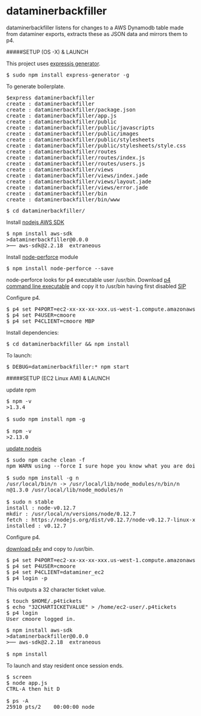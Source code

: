 # dataminerbackfiller

dataminerbackfiller listens for changes to a AWS Dynamodb table made from dataminer exports, extracts these as JSON data and mirrors them to p4.

#####SETUP (OS -X) & LAUNCH

This project uses [expressjs generator](http://expressjs.com/starter/installing.html).
<pre>
$ sudo npm install express-generator -g
</pre>

To generate boilerplate.
<pre>
$express dataminerbackfiller
create : dataminerbackfiller
create : dataminerbackfiller/package.json
create : dataminerbackfiller/app.js
create : dataminerbackfiller/public
create : dataminerbackfiller/public/javascripts
create : dataminerbackfiller/public/images
create : dataminerbackfiller/public/stylesheets
create : dataminerbackfiller/public/stylesheets/style.css
create : dataminerbackfiller/routes
create : dataminerbackfiller/routes/index.js
create : dataminerbackfiller/routes/users.js
create : dataminerbackfiller/views
create : dataminerbackfiller/views/index.jade
create : dataminerbackfiller/views/layout.jade
create : dataminerbackfiller/views/error.jade
create : dataminerbackfiller/bin
create : dataminerbackfiller/bin/www
</pre>
<pre>
$ cd dataminerbackfiller/
</pre>

Install [nodejs AWS SDK](https://aws.amazon.com/sdk-for-node-js/)
<pre>
$ npm install aws-sdk
>dataminerbackfiller@0.0.0 
>── aws-sdk@2.2.18  extraneous
</pre>

Install [node-perforce](https://www.npmjs.com/package/node-perforce) module
<pre>
$ npm install node-perforce --save
</pre>

node-perforce looks for p4 executable user /usr/bin. Download [p4 command line executable](https://www.perforce.com/downloads/helix) and copy it to /usr/bin having first disabled [SIP](http://www.howtogeek.com/230424/how-to-disable-system-integrity-protection-on-a-mac-and-why-you-shouldnt/)

Configure p4.

<pre>
$ p4 set P4PORT=ec2-xx-xx-xx-xxx.us-west-1.compute.amazonaws.com:1666
$ p4 set P4USER=cmoore
$ p4 set P4CLIENT=cmoore_MBP
</pre>

Install dependencies:
<pre>
$ cd dataminerbackfiller && npm install
</pre>

To launch:
<pre>
$ DEBUG=dataminerbackfiller:* npm start
</pre>

#####SETUP (EC2 Linux AMI) & LAUNCH

update npm
<pre>
$ npm -v
>1.3.4
    
$ sudo npm install npm -g
    
$ npm -v
>2.13.0
</pre>    

[update nodejs](http://stackoverflow.com/questions/8191459/how-to-update-node-js)
<pre>
$ sudo npm cache clean -f
npm WARN using --force I sure hope you know what you are doing.

$ sudo npm install -g n
/usr/local/bin/n -> /usr/local/lib/node_modules/n/bin/n
n@1.3.0 /usr/local/lib/node_modules/n
    
$ sudo n stable
install : node-v0.12.7
mkdir : /usr/local/n/versions/node/0.12.7
fetch : https://nodejs.org/dist/v0.12.7/node-v0.12.7-linux-x64.tar.gz
installed : v0.12.7
</pre>

Configure p4.

[download p4v](https://www.perforce.com/downloads/register/helix?return_url=http://www.perforce.com/downloads/perforce/r15.2/bin.linux26x86_64/p4&platform_family=LINUX&platform=Linux%20%28x64%29&version=2015.2/1264740&product_selected=Perforce&edition_selected=helix&product_name=P4:%20:%20Command-Line&prod_num=6) and copy to /usr/bin.

<pre>
$ p4 set P4PORT=ec2-xx-xx-xx-xxx.us-west-1.compute.amazonaws.com:1666
$ p4 set P4USER=cmoore
$ p4 set P4CLIENT=dataminer_ec2
$ p4 login -p
</pre>
This outputs a 32 character ticket value.  

<pre>
$ touch $HOME/.p4tickets
$ echo "32CHARTICKETVALUE" > /home/ec2-user/.p4tickets
$ p4 login
User cmoore logged in.
</pre>

<pre>
$ npm install aws-sdk
>dataminerbackfiller@0.0.0 
>── aws-sdk@2.2.18  extraneous

$ npm install
</pre>

To launch and stay resident once session ends.
<pre>
$ screen
$ node app.js
CTRL-A then hit D

$ ps -A
25910 pts/2    00:00:00 node
</pre>
